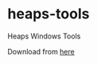 # heaps-tools
Heaps Windows Tools

Download from [here](https://github.com/HeapsIO/heaps-tools/releases)
